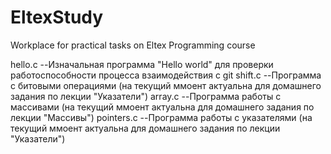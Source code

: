 # EltexStudy
Workplace for practical tasks on Eltex Programming course

hello.c     --Изначальная программа "Hello world" для проверки работоспособности процесса взаимодействия с git
shift.c     --Программа с битовыми операциями (на текущий ммоент актуальна для домашнего задания по лекции "Указатели")
array.c     --Программа работы с массивами (на текущий ммоент актуальна для домашнего задания по лекции "Массивы")
pointers.c  --Программа работы с указателями (на текущий ммоент актуальна для домашнего задания по лекции "Указатели")

